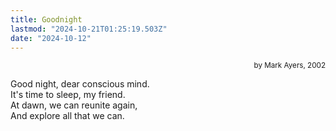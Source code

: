 ```yaml
---
title: Goodnight
lastmod: "2024-10-21T01:25:19.503Z"
date: "2024-10-12"
---
```


<div style="text-align: right"><small>by Mark Ayers, 2002</small></div>

Good night, dear conscious mind.\
It's time to sleep, my friend.\
At dawn, we can reunite again,\
And explore all that we can.
